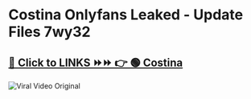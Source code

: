 
 # Costina Onlyfans Leaked - Update Files 7wy32

## <h2><a href="https://clipsfans.com/Costina&ref=git">🔗 Click to LINKS ⏩⏩ 👉 🟢 Costina </a></h2>

<a href="https://clipsfans.com/Costina&ref=git" rel="nofollow" data-target="animated-image.originalLink"><img src="https://i.ibb.co.com/xMMVF88/686577567.gif" alt="Viral Video Original" style="max-width: 100%; display: inline-block;" data-target="animated-image.originalImage"></a>

